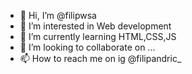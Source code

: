 - 👋 Hi, I’m @filipwsa
- 👀 I’m interested in Web development  
- 🌱 I’m currently learning HTML,CSS,JS
- 💞️ I’m looking to collaborate on ...
- 📫 How to reach me on ig @filipandric_

<!---
filipwsa/filipwsa is a ✨ special ✨ repository because its `README.md` (this file) appears on your GitHub profile.
You can click the Preview link to take a look at your changes.
--->
